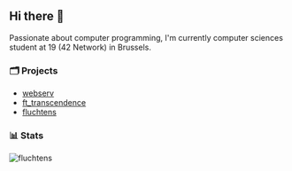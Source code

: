 ## Hi there 👋

Passionate about computer programming, I'm currently computer sciences student at 19 (42 Network) in Brussels.

### 🗂️ Projects
- [webserv](https://github.com/fluchtens/webserv)
- [ft_transcendence](https://github.com/fluchtens/ft_transcendence)
- [fluchtens](https://fluchtens.com)

### 📊 Stats
<img src="https://github-readme-stats.vercel.app/api/top-langs?username=fluchtens&show_icons=true&locale=en&layout=compact&theme=github_dark" alt="fluchtens"/>
